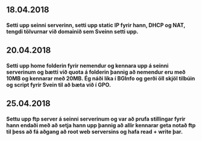 ## 18.04.2018 
#### Setti upp seinni serverinn, setti upp static IP fyrir hann, DHCP og NAT, tengdi tölvurnar við domainið sem Sveinn setti upp.

## 20.04.2018 
#### Setti upp home folderin fyrir nemendur og kennara upp á seinni serverinum og bætti við quota á folderin þannig að nemendur eru með 10MB og kennarar með 20MB. Ég náði líka í BGInfo og gerði öll skjöl tilbúin og script fyrir Svein til að bæta við í GPO.

## 25.04.2018 
#### Settu upp ftp server á seinni serverinum og var að prufa stillingar fyrir hann endaði með að setja hann upp þannig að allir kennarar geta notað ftp til þess að fá aðgang að root web serversins og hafa read + write þar.

